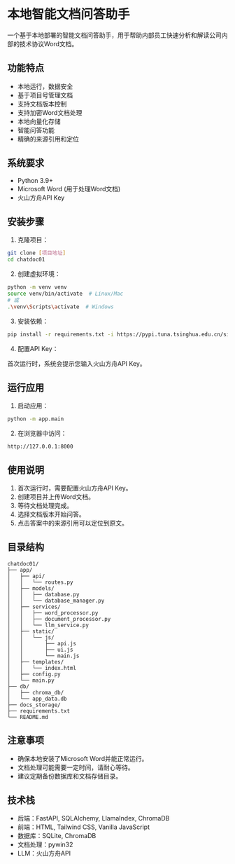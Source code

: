 # 本地智能文档问答助手

一个基于本地部署的智能文档问答助手，用于帮助内部员工快速分析和解读公司内部的技术协议Word文档。

## 功能特点

- 本地运行，数据安全
- 基于项目号管理文档
- 支持文档版本控制
- 支持加密Word文档处理
- 本地向量化存储
- 智能问答功能
- 精确的来源引用和定位

## 系统要求

- Python 3.9+
- Microsoft Word (用于处理Word文档)
- 火山方舟API Key

## 安装步骤

1. 克隆项目：

```bash
git clone [项目地址]
cd chatdoc01
```

2. 创建虚拟环境：

```bash
python -m venv venv
source venv/bin/activate  # Linux/Mac
# 或
.\venv\Scripts\activate  # Windows
```

3. 安装依赖：

```bash
pip install -r requirements.txt -i https://pypi.tuna.tsinghua.edu.cn/simple --trusted-host pypi.tuna.tsinghua.edu.cn
```

4. 配置API Key：

首次运行时，系统会提示您输入火山方舟API Key。

## 运行应用

1. 启动应用：

```bash
python -m app.main
```

2. 在浏览器中访问：

```
http://127.0.0.1:8000
```

## 使用说明

1. 首次运行时，需要配置火山方舟API Key。
2. 创建项目并上传Word文档。
3. 等待文档处理完成。
4. 选择文档版本开始问答。
5. 点击答案中的来源引用可以定位到原文。

## 目录结构

```
chatdoc01/
├── app/
│   ├── api/
│   │   └── routes.py
│   ├── models/
│   │   ├── database.py
│   │   └── database_manager.py
│   ├── services/
│   │   ├── word_processor.py
│   │   ├── document_processor.py
│   │   └── llm_service.py
│   ├── static/
│   │   └── js/
│   │       ├── api.js
│   │       ├── ui.js
│   │       └── main.js
│   ├── templates/
│   │   └── index.html
│   ├── config.py
│   └── main.py
├── db/
│   ├── chroma_db/
│   └── app_data.db
├── docs_storage/
├── requirements.txt
└── README.md
```

## 注意事项

- 确保本地安装了Microsoft Word并能正常运行。
- 文档处理可能需要一定时间，请耐心等待。
- 建议定期备份数据库和文档存储目录。

## 技术栈

- 后端：FastAPI, SQLAlchemy, LlamaIndex, ChromaDB
- 前端：HTML, Tailwind CSS, Vanilla JavaScript
- 数据库：SQLite, ChromaDB
- 文档处理：pywin32
- LLM：火山方舟API 
